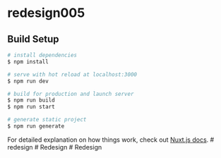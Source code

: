 # redesign005

## Build Setup

```bash
# install dependencies
$ npm install

# serve with hot reload at localhost:3000
$ npm run dev

# build for production and launch server
$ npm run build
$ npm run start

# generate static project
$ npm run generate
```

For detailed explanation on how things work, check out [Nuxt.js docs](https://nuxtjs.org).
#   r e d e s i g n  
 #   R e d e s i g n  
 #   R e d e s i g n  
 
